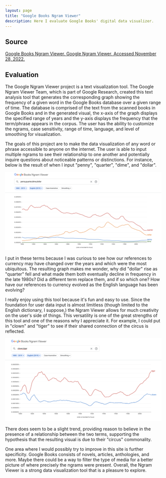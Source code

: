 ```yaml
---
layout: page
title: "Google Books Ngram Viewer"
description: Here I evaluate Google Books' digital data visualizer.
---
```

## Source

[Google Books Ngram Viewer. Google Ngram Viewer. Accessed November 28, 2022.](https://books.google.com/ngrams/.)

## Evaluation

The Google Ngram Viewer project is a text visualization tool. The Google Ngram Viewer Team, which is part of Google Research, created this text analysis tool that generates the corresponding graph showing the frequency of a given word in the Google Books database over a given range of time. The database is comprised of the text from the scanned books in Google Books and in the generated visual, the x-axis of the graph displays the specified range of years and the y-axis displays the frequency that the term/phrase appears in the corpus. The user has the ability to customize the ngrams, case sensitivity, range of time, language, and level of smoothing for visualization.

The goals of this project are to make the data visualization of any word or phrase accessible to anyone on the internet. The user is able to input multiple ngrams to see their relationship to one another and potentially inquire questions about noticeable patterns or distinctions. For instance, below is the result of when I input "penny", "quarter", "dime", and "dollar". 

![png](../assets/ngrams.png)

I put in these terms because I was curious to see how our references to currency may have changed over the years and which were the most ubiquitous. The resulting graph makes me wonder, why did "dollar" rise as "quarter" fell and what made them both eventually decline in frequency in the late 1980s? Did a different term replace them, and if so which one? How have our references to currency evolved as the English language has been evolving?

I really enjoy using this tool because it's fun and easy to use. Since the foundation for user data input is almost limitless (though limited to the English dictionary, I suppose,) the Ngram Viewer allows for much creativity on the user's side of things. This versatility is one of the great strengths of this tool and one of the reasons why I appreciate it. For example, I could put in "clown" and "tiger" to see if their shared connection of the circus is reflected.

![png](../assets/ngrams2.png)

There does seem to be a slight trend, providing reason to believe in the presence of a relationship between the two terms, supporting the hypothesis that the resulting visual is due to their "circus" commonality.

One area where I would possibly try to improve in this site is further specificity. Google Books consists of novels, articles, anthologies, and more. Maybe there could be a way to filter the type of media for a better picture of where precisely the ngrams were present. Overall, the Ngram Viewer is a strong data visualization tool that is a pleasure to explore.
